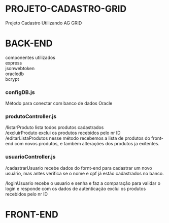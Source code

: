# PROJETO-CADASTRO-GRID
Prejeto Cadastro Utilizando AG GRID


# BACK-END
componentes utilizados<br/>
express<br/>
jsonwebtoken<br/>
oracledb<br/>
bcrypt


<h3>configDB.js</h3>
Método para conectar com banco de dados Oracle

<h3>produtoController.js</h3>

/listarProduto lista todos produtos cadastrados<br/>
/excluirProduto exclui os produtos recebidos pelo nr ID<br/>
/editarListaProdutos nesse método recebemos a lista de produtos do front-end
com novos produtos, e também alterações dos produtos ja exitentes.


<h3>usuarioController.js</h3>

/cadastrarUsuario recebe dados do fornt-end para cadastrar um novo usuário, 
mas antes verifica se o nome e cpf já estão cadastrados no banco.<br/>

/loginUsuario recebe o usuario e senha e faz a comparação para validar o login 
e responde com os dados de autenticação
 exclui os produtos recebidos pelo nr ID


# FRONT-END